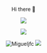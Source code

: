 <p align="center"> Hi there 👋 </p>
<p align="center">
  <a href="https://github.com/migueljfc">
    <img align="center" src="https://github-readme-stats.vercel.app/api?username=Migueljfc&count_private=true&show_icons=true&theme=tokyonight" />
  </a>
</p>
<p align="center">
  <a href="https://github.com/migueljfc">
    <img align="center" src="https://github-readme-streak-stats.herokuapp.com/?user=Migueljfc&count_private=true&show_icons=true&theme=tokyonight" />
  </a>
</p>
<p align="center"> 
  <img src="https://komarev.com/ghpvc/?username=Migueljfc&label=Profile%20views&color=5d7de8" alt="Migueljfc" /> 
   <a href="https://www.linkedin.com/in/miguel-cabral-2254a621b">
    <img src="https://img.shields.io/badge/-LinkedIn-0e76a8?style=flat-square&logo=Linkedin&logoColor=white"/>
  </a>
  <!--
  <a href="https://paypal.me/miguelcabral2">
    <img src="https://ionicabizau.github.io/badges/paypal.svg"/> 
  </a>   
 //-->
</p>



<!--**Migueljfc/Migueljfc** is a ✨ _special_ ✨ repository because its `README.md` (this file) appears on your GitHub profile.
[![Top Langs](https://github-readme-stats.vercel.app/api/top-langs/?username=Migueljfc&exclude_repo=Projeto-Final-LSD&layout=compact)]
Here are some ideas to get you started:

- 🔭 I’m currently working on ...
- 🌱 I’m currently learning ...
- 👯 I’m looking to collaborate on ...
- 🤔 I’m looking for help with ...
- 💬 Ask me about ...
- 📫 How to reach me: ...
- 😄 Pronouns: ...
- ⚡ Fun fact: ...
-->
